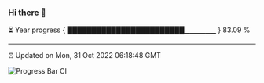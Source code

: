 ### Hi there 👋

⏳ Year progress { ████████████████████████▁▁▁▁▁▁ } 83.09 %

---

⏰ Updated on Mon, 31 Oct 2022 06:18:48 GMT

![Progress Bar CI](https://github.com/liununu/liununu/workflows/Progress%20Bar%20CI/badge.svg)
